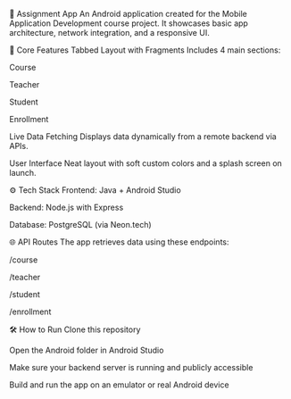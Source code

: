 📘 Assignment App
An Android application created for the Mobile Application Development course project. It showcases basic app architecture, network integration, and a responsive UI.

📱 Core Features
Tabbed Layout with Fragments
Includes 4 main sections:

Course

Teacher

Student

Enrollment

Live Data Fetching
Displays data dynamically from a remote backend via APIs.

User Interface
Neat layout with soft custom colors and a splash screen on launch.

⚙️ Tech Stack
Frontend: Java + Android Studio

Backend: Node.js with Express

Database: PostgreSQL (via Neon.tech)

🌐 API Routes
The app retrieves data using these endpoints:

/course

/teacher

/student

/enrollment

🛠️ How to Run
Clone this repository

Open the Android folder in Android Studio

Make sure your backend server is running and publicly accessible

Build and run the app on an emulator or real Android device
